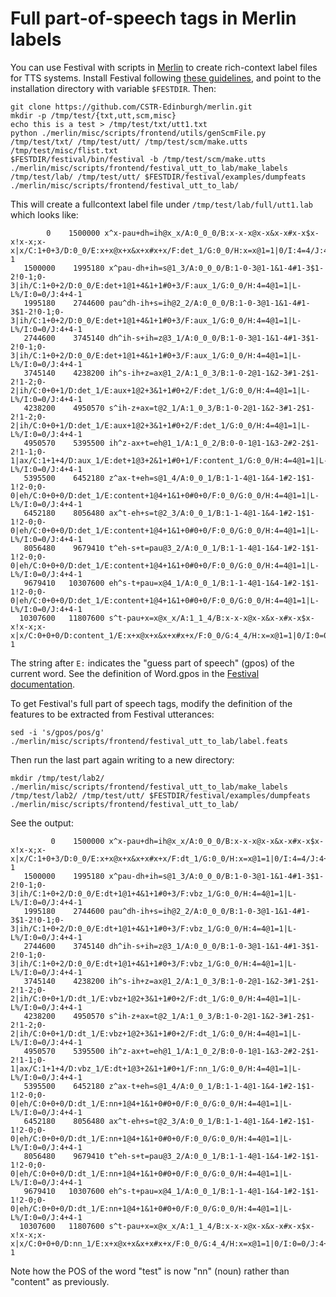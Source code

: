# Full part-of-speech tags in Merlin labels

You can use Festival with scripts in [Merlin](https://github.com/CSTR-Edinburgh/merlin) to create rich-context label files for TTS systems. Install Festival following [these guidelines](https://github.com/oliverwatts/ophelia/blob/master/README.md#data-preparation-1-installing-festival), and point to the installation directory with variable `$FESTDIR`. Then:


```
git clone https://github.com/CSTR-Edinburgh/merlin.git
mkdir -p /tmp/test/{txt,utt,scm,misc}
echo this is a test > /tmp/test/txt/utt1.txt
python ./merlin/misc/scripts/frontend/utils/genScmFile.py /tmp/test/txt/ /tmp/test/utt/ /tmp/test/scm/make.utts /tmp/test/misc/flist.txt
$FESTDIR/festival/bin/festival -b /tmp/test/scm/make.utts
./merlin/misc/scripts/frontend/festival_utt_to_lab/make_labels /tmp/test/lab/ /tmp/test/utt/ $FESTDIR/festival/examples/dumpfeats ./merlin/misc/scripts/frontend/festival_utt_to_lab/
```

This will create a fullcontext label file under `/tmp/test/lab/full/utt1.lab` which looks like:

```
        0    1500000 x^x-pau+dh=ih@x_x/A:0_0_0/B:x-x-x@x-x&x-x#x-x$x-x!x-x;x-x|x/C:1+0+3/D:0_0/E:x+x@x+x&x+x#x+x/F:det_1/G:0_0/H:x=x@1=1|0/I:4=4/J:4+4-1
   1500000    1995180 x^pau-dh+ih=s@1_3/A:0_0_0/B:1-0-3@1-1&1-4#1-3$1-2!0-1;0-3|ih/C:1+0+2/D:0_0/E:det+1@1+4&1+1#0+3/F:aux_1/G:0_0/H:4=4@1=1|L-L%/I:0=0/J:4+4-1
   1995180    2744600 pau^dh-ih+s=ih@2_2/A:0_0_0/B:1-0-3@1-1&1-4#1-3$1-2!0-1;0-3|ih/C:1+0+2/D:0_0/E:det+1@1+4&1+1#0+3/F:aux_1/G:0_0/H:4=4@1=1|L-L%/I:0=0/J:4+4-1
   2744600    3745140 dh^ih-s+ih=z@3_1/A:0_0_0/B:1-0-3@1-1&1-4#1-3$1-2!0-1;0-3|ih/C:1+0+2/D:0_0/E:det+1@1+4&1+1#0+3/F:aux_1/G:0_0/H:4=4@1=1|L-L%/I:0=0/J:4+4-1
   3745140    4238200 ih^s-ih+z=ax@1_2/A:1_0_3/B:1-0-2@1-1&2-3#1-2$1-2!1-2;0-2|ih/C:0+0+1/D:det_1/E:aux+1@2+3&1+1#0+2/F:det_1/G:0_0/H:4=4@1=1|L-L%/I:0=0/J:4+4-1
   4238200    4950570 s^ih-z+ax=t@2_1/A:1_0_3/B:1-0-2@1-1&2-3#1-2$1-2!1-2;0-2|ih/C:0+0+1/D:det_1/E:aux+1@2+3&1+1#0+2/F:det_1/G:0_0/H:4=4@1=1|L-L%/I:0=0/J:4+4-1
   4950570    5395500 ih^z-ax+t=eh@1_1/A:1_0_2/B:0-0-1@1-1&3-2#2-2$1-2!1-1;0-1|ax/C:1+1+4/D:aux_1/E:det+1@3+2&1+1#0+1/F:content_1/G:0_0/H:4=4@1=1|L-L%/I:0=0/J:4+4-1
   5395500    6452180 z^ax-t+eh=s@1_4/A:0_0_1/B:1-1-4@1-1&4-1#2-1$1-1!2-0;0-0|eh/C:0+0+0/D:det_1/E:content+1@4+1&1+0#0+0/F:0_0/G:0_0/H:4=4@1=1|L-L%/I:0=0/J:4+4-1
   6452180    8056480 ax^t-eh+s=t@2_3/A:0_0_1/B:1-1-4@1-1&4-1#2-1$1-1!2-0;0-0|eh/C:0+0+0/D:det_1/E:content+1@4+1&1+0#0+0/F:0_0/G:0_0/H:4=4@1=1|L-L%/I:0=0/J:4+4-1
   8056480    9679410 t^eh-s+t=pau@3_2/A:0_0_1/B:1-1-4@1-1&4-1#2-1$1-1!2-0;0-0|eh/C:0+0+0/D:det_1/E:content+1@4+1&1+0#0+0/F:0_0/G:0_0/H:4=4@1=1|L-L%/I:0=0/J:4+4-1
   9679410   10307600 eh^s-t+pau=x@4_1/A:0_0_1/B:1-1-4@1-1&4-1#2-1$1-1!2-0;0-0|eh/C:0+0+0/D:det_1/E:content+1@4+1&1+0#0+0/F:0_0/G:0_0/H:4=4@1=1|L-L%/I:0=0/J:4+4-1
  10307600   11807600 s^t-pau+x=x@x_x/A:1_1_4/B:x-x-x@x-x&x-x#x-x$x-x!x-x;x-x|x/C:0+0+0/D:content_1/E:x+x@x+x&x+x#x+x/F:0_0/G:4_4/H:x=x@1=1|0/I:0=0/J:4+4-1
```

The string after `E:` indicates the "guess part of speech" (gpos) of the current word. See the definition of Word.gpos in the [Festival documentation](http://www.cstr.ed.ac.uk/projects/festival/manual/festival_32.html).

To get Festival's full part of speech tags, modify the definition of the features to be extracted from Festival utterances:

```
sed -i 's/gpos/pos/g' ./merlin/misc/scripts/frontend/festival_utt_to_lab/label.feats
```

Then run the last part again writing to a new directory:

```
mkdir /tmp/test/lab2/
./merlin/misc/scripts/frontend/festival_utt_to_lab/make_labels /tmp/test/lab2/ /tmp/test/utt/ $FESTDIR/festival/examples/dumpfeats ./merlin/misc/scripts/frontend/festival_utt_to_lab/
```

See the output:

```
         0    1500000 x^x-pau+dh=ih@x_x/A:0_0_0/B:x-x-x@x-x&x-x#x-x$x-x!x-x;x-x|x/C:1+0+3/D:0_0/E:x+x@x+x&x+x#x+x/F:dt_1/G:0_0/H:x=x@1=1|0/I:4=4/J:4+4-1
   1500000    1995180 x^pau-dh+ih=s@1_3/A:0_0_0/B:1-0-3@1-1&1-4#1-3$1-2!0-1;0-3|ih/C:1+0+2/D:0_0/E:dt+1@1+4&1+1#0+3/F:vbz_1/G:0_0/H:4=4@1=1|L-L%/I:0=0/J:4+4-1
   1995180    2744600 pau^dh-ih+s=ih@2_2/A:0_0_0/B:1-0-3@1-1&1-4#1-3$1-2!0-1;0-3|ih/C:1+0+2/D:0_0/E:dt+1@1+4&1+1#0+3/F:vbz_1/G:0_0/H:4=4@1=1|L-L%/I:0=0/J:4+4-1
   2744600    3745140 dh^ih-s+ih=z@3_1/A:0_0_0/B:1-0-3@1-1&1-4#1-3$1-2!0-1;0-3|ih/C:1+0+2/D:0_0/E:dt+1@1+4&1+1#0+3/F:vbz_1/G:0_0/H:4=4@1=1|L-L%/I:0=0/J:4+4-1
   3745140    4238200 ih^s-ih+z=ax@1_2/A:1_0_3/B:1-0-2@1-1&2-3#1-2$1-2!1-2;0-2|ih/C:0+0+1/D:dt_1/E:vbz+1@2+3&1+1#0+2/F:dt_1/G:0_0/H:4=4@1=1|L-L%/I:0=0/J:4+4-1
   4238200    4950570 s^ih-z+ax=t@2_1/A:1_0_3/B:1-0-2@1-1&2-3#1-2$1-2!1-2;0-2|ih/C:0+0+1/D:dt_1/E:vbz+1@2+3&1+1#0+2/F:dt_1/G:0_0/H:4=4@1=1|L-L%/I:0=0/J:4+4-1
   4950570    5395500 ih^z-ax+t=eh@1_1/A:1_0_2/B:0-0-1@1-1&3-2#2-2$1-2!1-1;0-1|ax/C:1+1+4/D:vbz_1/E:dt+1@3+2&1+1#0+1/F:nn_1/G:0_0/H:4=4@1=1|L-L%/I:0=0/J:4+4-1
   5395500    6452180 z^ax-t+eh=s@1_4/A:0_0_1/B:1-1-4@1-1&4-1#2-1$1-1!2-0;0-0|eh/C:0+0+0/D:dt_1/E:nn+1@4+1&1+0#0+0/F:0_0/G:0_0/H:4=4@1=1|L-L%/I:0=0/J:4+4-1
   6452180    8056480 ax^t-eh+s=t@2_3/A:0_0_1/B:1-1-4@1-1&4-1#2-1$1-1!2-0;0-0|eh/C:0+0+0/D:dt_1/E:nn+1@4+1&1+0#0+0/F:0_0/G:0_0/H:4=4@1=1|L-L%/I:0=0/J:4+4-1
   8056480    9679410 t^eh-s+t=pau@3_2/A:0_0_1/B:1-1-4@1-1&4-1#2-1$1-1!2-0;0-0|eh/C:0+0+0/D:dt_1/E:nn+1@4+1&1+0#0+0/F:0_0/G:0_0/H:4=4@1=1|L-L%/I:0=0/J:4+4-1
   9679410   10307600 eh^s-t+pau=x@4_1/A:0_0_1/B:1-1-4@1-1&4-1#2-1$1-1!2-0;0-0|eh/C:0+0+0/D:dt_1/E:nn+1@4+1&1+0#0+0/F:0_0/G:0_0/H:4=4@1=1|L-L%/I:0=0/J:4+4-1
  10307600   11807600 s^t-pau+x=x@x_x/A:1_1_4/B:x-x-x@x-x&x-x#x-x$x-x!x-x;x-x|x/C:0+0+0/D:nn_1/E:x+x@x+x&x+x#x+x/F:0_0/G:4_4/H:x=x@1=1|0/I:0=0/J:4+4-1
```

Note how the POS of the word "test" is now "nn" (noun) rather than "content" as previously.



